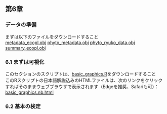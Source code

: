 ## 第6章
### データの準備
まずは以下のファイルをダウンロードすること<br>
[metadata_ecopl.obj](./metadata_ecopl.obj)
[phyto_metadata.obj](./phyto_metadata.obj)
[phyto_ryuko_data.obj](./phyto_ryuko_data.obj)
[summary_ecopl.obj](./summary_ecopl.obj)

### 6.1 まずは可視化
このセクションのスクリプトは、[basic_graphics.R](./basic_graphics.R)をダウンロードすること<br>
このRスクリプトの日本語解説込みのHTMLファイルは、次のリンクをクリックすればそのままウェブブラウザで表示されます（Edgeを推奨、Safariも可）：[basic_graphics.nb.html](./basic_graphics.nb.html)

### 6.2 基本の検定
